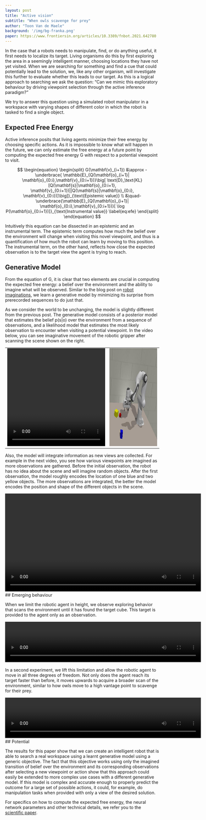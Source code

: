 ```yaml
---
layout: post
title: "Active vision"
subtitle: "When owls scavenge for prey"
author: "Toon Van de Maele"
background: '/img/bg-franka.png'
paper: https://www.frontiersin.org/articles/10.3389/fnbot.2021.642780
---
```


In the case that a robots needs to manipulate, find, or do anything useful, it first needs to localize its target. Living organisms do this by first exploring the area in a seemingly intelligent manner, choosing locations they have not yet visited. When we are searching for something and find a cue that could potentially lead to the solution, we, like any other organism, will investigate this further to evaluate whether this leads to our target. As this is a logical approach to searching we ask the question: “Can we mimic this exploratory behaviour by driving viewpoint selection through the active inference paradigm?” 

We try to answer this question using a simulated robot manipulator in a workspace with varying shapes of different color in which the robot is tasked to find a single object.


## Expected Free Energy

Active inference posits that living agents minimize their free energy by choosing specific actions. As it is impossible to know what will happen in the future, we can only estimate the free energy at a future point by computing the expected free energy G with respect to a potential viewpoint to visit.

$$
    \begin{equation}
        \begin{split}
        G(\mathbf{v}_{i+1}) 
        &\approx
            -\underbrace{
            \mathbb{E}_{Q(\mathbf{o}_{i+1}| \mathbf{o}_{0:i},\mathbf{v}_{0:i+1})}\big[
            \text{D}_\text{KL}[Q(\mathbf{s}|\mathbf{o}_{0:i+1}, \mathbf{v}_{0:i+1})||Q(\mathbf{s}|\mathbf{o}_{0:i}, \mathbf{v}_{0:i})]\big]}_{\text{Epistemic value}} \\ 
            &\quad-
            \underbrace{\mathbb{E}_{Q(\mathbf{o}_{i+1}| \mathbf{o}_{0:i},\mathbf{v}_{0:i+1})}[
            \log P(\mathbf{o}_{0:i+1})]}_{\text{Instrumental value}}
        \label{eq:efe}
        \end{split}
    \end{equation}
$$


Intuitively this equation can be dissected in an epistemic and an instrumental term. The epistemic term computes how much the belief over the environment will change when visiting this novel viewpoint, and thus is a quantification of how much the robot can learn by moving to this position. The instrumental term, on the other hand, reflects how close the expected observation is to the target view the agent is trying to reach. 

## Generative Model

From the equation of G, it is clear that two elements are crucial in computing the expected free energy: a belief over the environment and the ability to imagine what will be observed.  Similar to the blog post on [robot imaginations](https://thesmartrobot.github.io/2020/08/13/robot-navigation.html), we learn a generative model by minimizing its surprise from prerecorded sequences to do just that. 

As we consider the world to be unchanging, the model is slightly different from the previous post. The generative model consists of a posterior model that estimates the belief p(s\|o) over the environment from a sequence of observations, and a likelihood model that estimates the most likely observation to encounter when visiting a potential viewpoint. In the video below, you can see imaginative movement of the robotic gripper after scanning the scene shown on the right. 

<table>
<tr>
<td>
<video width="320" height="320" controls>
  <source src="/video/04_robot_imaginations.mp4" type="video/mp4">
Your browser does not support the video tag.
</video> 
</td>
<td>
<img width="320" height="320" src="/img/04_scene.jpeg">
</td>
</tr>
</table>

Also, the model will integrate information as new views are collected. For example in the next video, you see how various viewpoints are imagined as more observations are gathered. Before the initial observation, the robot has no idea about the scene and will imagine random objects. After the first observation, the model roughly encodes the location of one blue and two yellow objects. The more observations are integrated, the better the model encodes the position and shape of the different objects in the scene.

<video width="640" height="320" controls>
  <source src="/video/04_reconstructions.mp4" type="video/mp4">
Your browser does not support the video tag.
</video> 

<br/>
## Emerging behaviour

When we limit the robotic agent in height, we observe exploring behavior that scans the environment until it has found the target cube. This target is provided to the agent only as an observation.

<video width="640" height="132" controls>
  <source src="/video/04_active_vision_2d.mp4" type="video/mp4">
Your browser does not support the video tag.
</video> 

In a second experiment, we lift this limitation and allow the robotic agent to move in all three degrees of freedom. Not only does the agent reach its target faster than before, it moves upwards to acquire a broader scan of the environment, similar to how owls move to a high vantage point to scavenge for their prey. 

<video width="640" height="132" controls>
  <source src="/video/04_active_vision.mp4" type="video/mp4">
Your browser does not support the video tag.
</video> 

<br/>
## Potential

The results for this paper show that we can create an intelligent robot that is able to search a real workspace using a learnt generative model using a generic objective. The fact that this objective works using only the imagined transition of belief over the environment and its corresponding observations after selecting a new viewpoint or action show that this approach could easily be extended to more complex use cases with a different generative model. If this model is complex and accurate enough to properly predict the outcome for a large set of possible actions, it could, for example, do manipulation tasks when provided with only a view of the desired solution. 

For specifics on how to compute the expected free energy, the neural network parameters and other technical details, we refer you to the [scientific paper](https://www.frontiersin.org/articles/10.3389/fnbot.2021.642780).



